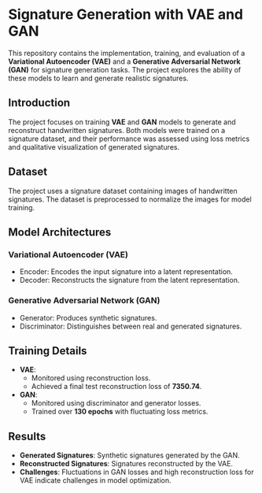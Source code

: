 # Signature Generation with VAE and GAN

This repository contains the implementation, training, and evaluation of a **Variational Autoencoder (VAE)** and a **Generative Adversarial Network (GAN)** for signature generation tasks. The project explores the ability of these models to learn and generate realistic signatures.


## Introduction
The project focuses on training **VAE** and **GAN** models to generate and reconstruct handwritten signatures. Both models were trained on a signature dataset, and their performance was assessed using loss metrics and qualitative visualization of generated signatures.

## Dataset
The project uses a signature dataset containing images of handwritten signatures. The dataset is preprocessed to normalize the images for model training.

## Model Architectures
### Variational Autoencoder (VAE)
- Encoder: Encodes the input signature into a latent representation.
- Decoder: Reconstructs the signature from the latent representation.

### Generative Adversarial Network (GAN)
- Generator: Produces synthetic signatures.
- Discriminator: Distinguishes between real and generated signatures.

## Training Details
- **VAE**:
  - Monitored using reconstruction loss.
  - Achieved a final test reconstruction loss of **7350.74**.
- **GAN**:
  - Monitored using discriminator and generator losses.
  - Trained over **130 epochs** with fluctuating loss metrics.

## Results
- **Generated Signatures**: Synthetic signatures generated by the GAN.
- **Reconstructed Signatures**: Signatures reconstructed by the VAE.
- **Challenges**: Fluctuations in GAN losses and high reconstruction loss for VAE indicate challenges in model optimization.


